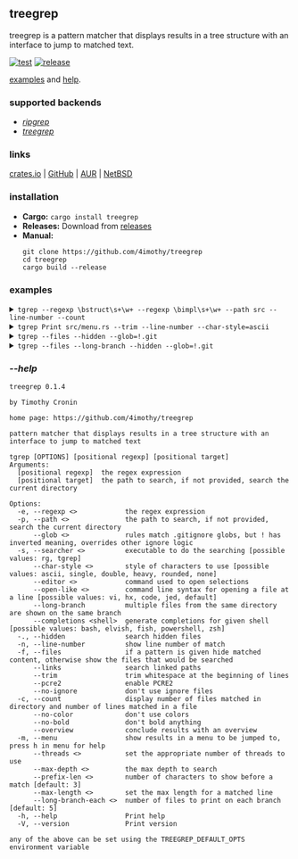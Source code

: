 ## treegrep

treegrep is a pattern matcher that displays results in a tree structure with an interface to jump to matched text.

[![test](https://github.com/4imothy/treegrep/actions/workflows/test.yml/badge.svg)](https://github.com/4imothy/treegrep/actions)
[![release](https://github.com/4imothy/treegrep/actions/workflows/cr.yml/badge.svg)](https://github.com/4imothy/treegrep/actions)

[examples](#examples) and [help](#--help).

### supported backends
- *[ripgrep](https://github.com/BurntSushi/ripgrep)*
- *[treegrep](https://github.com/4imothy/treegrep)*

### links
[crates.io](https://crates.io/crates/treegrep) | [GitHub](https://github.com/4imothy/treegrep) | [AUR](https://aur.archlinux.org/packages/treegrep-bin) | [NetBSD](https://pkgsrc.se/sysutils/treegrep)

### installation
- **Cargo:** ```cargo install treegrep```
- **Releases:** Download from [releases](https://github.com/4imothy/treegrep/releases/)
- **Manual:**
  ```
  git clone https://github.com/4imothy/treegrep
  cd treegrep
  cargo build --release
  ```

### examples
<details>
<summary><code>tgrep --regexp \bstruct\s+\w+ --regexp \bimpl\s+\w+ --path src --line-number --count</code></summary>

```
src: 12
├──matcher.rs: 1
│  └──115: impl File {
├──match_system.rs: 10
│  ├──24: pub struct Directory {
│  ├──32: impl Directory {
│  ├──44: pub struct File {
│  ├──50: impl File {
│  ├──74: pub struct Match {
│  ├──80: impl Match {
│  ├──105: pub struct Line {
│  ├──111: impl Line {
│  ├──127:     impl PartialEq for Match {
│  └──134:     impl Debug for Match {
├──formats.rs: 2
│  ├──19: pub struct Chars {
│  └──99: pub struct DisplayRepeater<T>(T, usize);
├──options.rs: 2
│  ├──42: pub struct Rg;
│  └──44: impl Options for Rg {
├──errors.rs: 4
│  ├──8: pub struct Message {
│  ├──22: impl Error for Message {}
│  ├──24: impl fmt::Debug for Message {
│  └──30: impl fmt::Display for Message {
├──searchers.rs: 5
│  ├──12: struct ShortName(String);
│  ├──14: impl ShortName {
│  ├──21: impl std::fmt::Display for ShortName {
│  ├──27: impl Deref for ShortName {
│  └──89: impl Searchers {
├──config.rs: 3
│  ├──11: pub struct Characters {
│  ├──25: pub struct Config {
│  └──79: impl Config {
├──term.rs: 1
│  └──13: pub struct Term<'a> {
├──output_processor.rs: 2
│  ├──29: impl File {
│  └──100: impl AsUsize for Value {
├──menu.rs: 5
│  ├──19: struct PathInfo {
│  ├──26: impl PathInfo {
│  ├──83: pub struct Menu<'a> {
│  ├──100: struct Window {
│  └──106: impl Window {
├──writer.rs: 10
│  ├──22: impl Clone for PrefixComponent {
│  ├──33: pub struct OpenInfo<'a> {
│  ├──42: struct PathDisplay<'a> {
│  ├──143: struct LineDisplay<'a> {
│  ├──235: struct LongBranchDisplay<'a> {
│  ├──267: struct OverviewDisplay {
│  ├──275: impl Entry for OverviewDisplay {
│  ├──281: impl Display for OverviewDisplay {
│  ├──328: impl Directory {
│  └──431: impl File {
└──args.rs: 2
   ├──16: pub struct ArgInfo {
   └──22: impl ArgInfo {
```
</details>

<details>
<summary><code>tgrep Print src/menu.rs --trim --line-number --char-style=ascii</code></summary>

```
menu.rs
+--9: style::{Print, SetBackgroundColor},
+--325: queue!(self.term, cursor::MoveTo(START_X, cursor), Print(line))?;
+--355: Print(self.lines.get(id).unwrap())
+--384: Print(
+--501: Print(config().c.selected_indicator),
+--503: Print(self.lines.get(self.selected_id).unwrap())
+--511: Print(formats::SELECTED_INDICATOR_CLEAR),
+--513: Print(self.lines.get(self.selected_id).unwrap())
+--527: Print(format!(
+--539: Print(format!(
+--552: Print(format!(
```
</details>

<details>
<summary><code>tgrep --files --hidden --glob=!.git</code></summary>

```
treegrep
├──.github
│  └──workflows
│     ├──update_readme
│     ├──test.yml
│     ├──update_readme_and_completions.yml
│     └──cr.yml
├──completions
│  ├──tgrep.elv
│  ├──tgrep.bash
│  ├──_tgrep
│  ├──_tgrep.ps1
│  └──tgrep.fish
├──src
│  ├──matcher.rs
│  ├──match_system.rs
│  ├──main.rs
│  ├──formats.rs
│  ├──options.rs
│  ├──errors.rs
│  ├──searchers.rs
│  ├──config.rs
│  ├──term.rs
│  ├──output_processor.rs
│  ├──log.rs
│  ├──menu.rs
│  ├──writer.rs
│  └──args.rs
├──tests
│  ├──pool
│  │  └──alice_adventures_in_wonderland_by_lewis_carroll.txt
│  ├──targets
│  │  ├──line_number
│  │  ├──file
│  │  ├──no_matches
│  │  ├──colon
│  │  ├──wide_2
│  │  ├──links_1
│  │  ├──files_long_branch_1
│  │  ├──max_depth
│  │  ├──files_long_branch_expr_2
│  │  ├──links_4
│  │  ├──files_long_branch_expr_1
│  │  ├──links_2
│  │  ├──files_1
│  │  ├──glob_inclusion
│  │  ├──overlapping_tgrep
│  │  ├──wide_1
│  │  ├──overlapping_rg
│  │  ├──files_long_branch_expr_count_2
│  │  ├──files_2
│  │  ├──links_3
│  │  ├──files_with_expr
│  │  ├──files_long_branch_2
│  │  ├──deep
│  │  ├──count
│  │  ├──glob_exclusion
│  │  └──files_long_branch_expr_count_1
│  ├──tests.rs
│  ├──utils.rs
│  └──file_system.rs
├──benchmarks
│  ├──times
│  └──runner
├──Cargo.toml
├──Cargo.lock
├──.gitignore
├──build.rs
├──README.md
├──todos.md
└──LICENSE
```
</details>

<details>
<summary><code>tgrep --files --long-branch --hidden --glob=!.git</code></summary>

```
treegrep
├──.github
│  └──workflows
│     └──update_readme, test.yml, update_readme_and_completions.yml, cr.yml
├──completions
│  └──tgrep.elv, tgrep.bash, _tgrep, _tgrep.ps1, tgrep.fish
├──src
│  ├──matcher.rs, match_system.rs, main.rs, formats.rs, options.rs
│  ├──errors.rs, searchers.rs, config.rs, term.rs, output_processor.rs
│  └──log.rs, menu.rs, writer.rs, args.rs
├──tests
│  ├──pool
│  │  └──alice_adventures_in_wonderland_by_lewis_carroll.txt
│  ├──targets
│  │  ├──line_number, file, no_matches, colon, wide_2
│  │  ├──links_1, files_long_branch_1, max_depth, files_long_branch_expr_2, links_4
│  │  ├──files_long_branch_expr_1, links_2, files_1, glob_inclusion, overlapping_tgrep
│  │  ├──wide_1, overlapping_rg, files_long_branch_expr_count_2, files_2, links_3
│  │  ├──files_with_expr, files_long_branch_2, deep, count, glob_exclusion
│  │  └──files_long_branch_expr_count_1
│  └──tests.rs, utils.rs, file_system.rs
├──benchmarks
│  └──times, runner
├──Cargo.toml, Cargo.lock, .gitignore, build.rs, README.md
└──todos.md, LICENSE
```
</details>

### *--help*
```
treegrep 0.1.4

by Timothy Cronin

home page: https://github.com/4imothy/treegrep

pattern matcher that displays results in a tree structure with an interface to jump to matched text

tgrep [OPTIONS] [positional regexp] [positional target]
Arguments:
  [positional regexp]  the regex expression
  [positional target]  the path to search, if not provided, search the current directory

Options:
  -e, --regexp <>            the regex expression
  -p, --path <>              the path to search, if not provided, search the current directory
      --glob <>              rules match .gitignore globs, but ! has inverted meaning, overrides other ignore logic
  -s, --searcher <>          executable to do the searching [possible values: rg, tgrep]
      --char-style <>        style of characters to use [possible values: ascii, single, double, heavy, rounded, none]
      --editor <>            command used to open selections
      --open-like <>         command line syntax for opening a file at a line [possible values: vi, hx, code, jed, default]
      --long-branch          multiple files from the same directory are shown on the same branch
      --completions <shell>  generate completions for given shell [possible values: bash, elvish, fish, powershell, zsh]
  -., --hidden               search hidden files
  -n, --line-number          show line number of match
  -f, --files                if a pattern is given hide matched content, otherwise show the files that would be searched
      --links                search linked paths
      --trim                 trim whitespace at the beginning of lines
      --pcre2                enable PCRE2
      --no-ignore            don't use ignore files
  -c, --count                display number of files matched in directory and number of lines matched in a file
      --no-color             don't use colors
      --no-bold              don't bold anything
      --overview             conclude results with an overview
  -m, --menu                 show results in a menu to be jumped to, press h in menu for help
      --threads <>           set the appropriate number of threads to use
      --max-depth <>         the max depth to search
      --prefix-len <>        number of characters to show before a match [default: 3]
      --max-length <>        set the max length for a matched line
      --long-branch-each <>  number of files to print on each branch [default: 5]
  -h, --help                 Print help
  -V, --version              Print version

any of the above can be set using the TREEGREP_DEFAULT_OPTS environment variable
```
